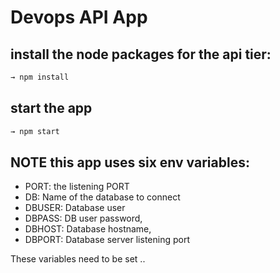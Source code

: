 # Devops API App

## install the node packages for the api tier:

```sh
→ npm install
```

## start the app

```sh
→ npm start
```

## NOTE this app uses six env variables:

- PORT: the listening PORT
- DB: Name of the database to connect
- DBUSER: Database user
- DBPASS: DB user password,
- DBHOST: Database hostname,
- DBPORT: Database server listening port

These variables need to be set
..
